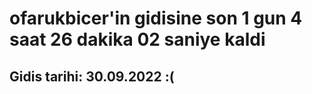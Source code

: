 # ofarukbicer'in gidisine son 1 gun 4 saat 26 dakika 02 saniye kaldi

## Gidis tarihi: 30.09.2022 :(